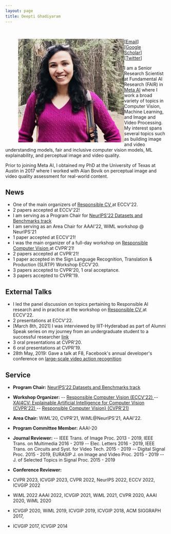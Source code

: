 ```yaml
---
layout: page
title: Deepti Ghadiyaram
---
```

<br>
<figure>
 <img align="left" src="/assets/img/deepti_pic_cropped.png" width="330">
<figcaption> [<a href="mailto: deeptigp [at] fb [dot] com">Email</a>] [<a href="https://scholar.google.com/citations?user=NyKCrmoAAAAJ&hl=en&authuser=1">Google Scholar</a>] [<a href="https://twitter.com/deeptigp">Twitter</a>] </figcaption>
</figure>
I am a Senior Research Scientist at Fundamental AI Research (FAIR) in <a href="https://ai.facebook.com/research/"> Meta AI</a> where I work a broad variety of topics in Computer Vision, Machine Learning, and Image and Video Processing. My interest spans several topics such as building image and video understanding models, fair and inclusive computer vision models, ML explainability, and perceptual image and video quality.

Prior to joining Meta AI, I obtained my PhD at the University of Texas at Austin in 2017 where I worked with Alan Bovik on perceptual image and video quality assessment for real-world content. 

## News
- One of the main organizers of <a href="https://sites.google.com/view/rcv-at-eccv-2022/home"> Responsible CV </a> at ECCV'22.
- 2 papers accepted at ECCV'22!
- I am serving as a Program Chair for <a href="https://neurips.cc/Conferences/2022/CallForDatasetsBenchmarks"> NeurIPS'22 Datasets and Benchmarks track </a>
- I am serving as an Area Chair for AAAI'22, WiML workshop @ NeurIPS'21
- 1 paper accepted at ECCV'21!
- I was the main organizer of a full-day workshop on <a href="https://sites.google.com/view/rcv-cvpr2021"> Responsible Computer Vision </a> at CVPR'21! 
- 2 papers accepted at CVPR'21!
- 1 paper accepted in the Sign Language Recognition, Translation & Production (SLRTP) Workshop  ECCV'20.
- 3 papers accepted to CVPR'20, 1 oral acceptance.
- 3 papers accepted to CVPR'19.

## External Talks 
- I led the panel discussion on topics pertaining to Responsible AI research and in practice at the workshop on <a href="https://sites.google.com/view/rcv-at-eccv-2022/home"> Responsible CV </a> at ECCV'22.
- 2 presentations at ECCV'22.
- [March 8th, 2021] I was interviewed by IIIT-Hyderabad as part of Alumni Speak series on my journey from an undergraduate student to a successful researcher <a href="https://www.youtube.com/watch?v=aELF0h8fqfo"> link </a> 
- 3 oral presentations at CVPR'20.
- 6 oral presentations at CVPR'19.
- 28th May, 2019: Gave a talk at F8, Facebook's annual developer's conference on <a href="https://www.youtube.com/watch?v=5RcC18WEruk"> large-scale video action recognition </a>


## Service
- **Program Chair:** <a href="https://neurips.cc/Conferences/2022/CallForDatasetsBenchmarks">NeurIPS'22 Datasets and Benchmarks track </a>
- **Workshop Organizer:** 
 -- <a href="https://sites.google.com/view/rcv-at-eccv-2022/home"> Responsible Computer Vision (ECCV'22) </a>
 -- <a href="https://xai4cv.github.io/workshop"> XAI4CV: Explainable Artificial Intelligence for Computer Vision (CVPR'22) </a>
 -- <a href="https://sites.google.com/view/rcv-cvpr2021"> Responsible Computer Vision} (CVPR'21) </a>

- **Area Chair:** WiML’20, CVPR’21, WiML@NeurIPS'21, AAAI'22.
- **Program Committee Member:** AAAI-20
- **Journal Reviewer:** 
-- IEEE Trans. of Image Proc. 2013 - 2019, IEEE Trans. on Multimedia 2016 - 2019
-- Elec. Letters 2016 - 2019, IEEE Trans. on Circuits and Syst. for Video Tech. 2015 - 2019
-- Digital Signal Proc. 2015 - 2019, EURASIP J. on Image and Video Proc. 2015 - 2019
-- J. of Selected Topics in Signal Proc. 2015 - 2019
- **Conference Reviewer:** 
- CVPR 2023, ICVGIP 2023, CVPR 2022, NeurIPS 2022, ECCV 2022, ICVGIP 2022
- WiML 2022 AAAI 2022, ICVGIP 2021, WiML 2021, CVPR 2020, AAAI 2020, WiML 2020
- ICVGIP 2020, WiML 2019, ICVGIP 2019, ICVGIP 2018, ACM SIGGRAPH 2017,
- ICVGIP 2017, ICVGIP 2014
